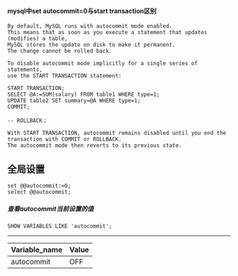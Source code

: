 #### mysql中set autocommit=0与start transaction区别

```
By default, MySQL runs with autocommit mode enabled. 
This means that as soon as you execute a statement that updates (modifies) a table,
MySQL stores the update on disk to make it permanent. 
The change cannot be rolled back.

To disable autocommit mode implicitly for a single series of statements,
use the START TRANSACTION statement:

START TRANSACTION;
SELECT @A:=SUM(salary) FROM table1 WHERE type=1;
UPDATE table2 SET summary=@A WHERE type=1;
COMMIT;

-- ROLLBACK；

With START TRANSACTION, autocommit remains disabled until you end the transaction with COMMIT or ROLLBACK. 
The autocommit mode then reverts to its previous state.

```

## 全局设置
```
set @@autocommit:=0;
select @@autocommit;
```

##### 查看autocommit当前设置的值
```
SHOW VARIABLES LIKE 'autocommit';
```

---
| Variable_name | Value | 
| - | - | 
| autocommit | OFF | 
